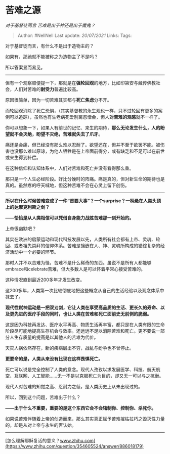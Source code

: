 # 苦难之源
*对于基督徒而言 苦难是出于神还是出于魔鬼？*

> Author: #NellNell
Last update: *20/07/2021*
Links:
Tags:

对于基督徒而言，有什么不是出于造物主的？

如果有，那祂就不能被称之为造物主了不是吗？

所以答案显而易见。

---

但有一个观察顺便提一下，那就是在**强轮回观**的地方，比如印第安与藏传佛教社会，人们对苦难的**耐受力**普遍比较高。

原因很简单，因为一切苦难其实都与**死亡焦虑**分不开。

而轮回观消除了死亡恐惧，（其实基督教的永生观也一样，只不过轮回有更多的案例可以追踪），虽然也有生老病死爱别离怨憎会，但人**对苦难的观感**就不一样了。

你可以想象一下，如果人有前世的记忆、来生的期待，**那么无论发生什么，人的盼望就不会灭绝，盼望不灭绝，苦难就失去了爪牙**。

痛还是会痛，但已经没有那么难以忍耐了。欲望还在，但并不至于欲罢不能。被伤害也没那么难以原谅，为他人牺牲是在上帝面前得分，或有缺乏和不足可以在前世或来生得到补偿。

在这种信仰和认知体系中，人们对苦难和死亡并没有看得那么重。

那只是一个人生必经阶段。好比分娩时的阵痛。痛是真的，但对新生命的期待也是真的。虽然疼的呼天喊地，但这种苦难不会在心灵上留下创伤。

---

**所以在什么时候苦难变成了一件“首要大事”？一个surprise？一柄悬在人类头顶上的达摩克利斯之剑？**

**——恰恰是从人类相信可以凭借自身能力战胜苦难那一刻开始的。**

上帝很幽默吧？

其实在欧洲的启蒙运动和现代科技发展以先，人类所有社会都有上帝、灵魂、轮回、或者祖先崇拜的信仰体系。苦难是镶嵌在人、神、灵魂所构成的错综复杂的经济活动中一个必要的环节。

那时人并不以苦难为怪，苦难不是什么稀奇的东西。虽说不是所有人都能够embrace和celebrate苦难，但大多数人是可以怀着平常心接受苦难的。

这种情况直到最近200多年才发生改变。

这200多年，人类第一次比较彻底地把这些概念从自己的生活经验以及观念体系中抹去了。

**现代性弑神运动是一把双刃剑，它让人类在享受高品质的生活、更长久的寿命、以及更先进的医疗手段的同时，也让人类在苦难和死亡面前史无前例的脆弱。**

这是因为科技再发达、医疗水平再高、物质生活再丰富，都只是在人类有限的生命阶段尽可能地提高生存机会与效率。还远远不足以消除苦难和死亡。更不要说一部分人生存质量的提高是以其他人的苦难为代价。

天灾人祸依然存在，新的疾病层出不穷，战乱与纷争也不曾停止。

**更要命的是，人类从来没有比现在这样畏惧死亡。**

死亡可以说是完全控制了人类的意念。现代人孜孜以求发展医学、科技、航天航空、互联网、人工智能……无一不是以克服死亡为目的，却又无一可以与之抗衡。

现代人对苦难的知觉之高、忍耐力之低，是人类历史上从未出现过的。

所以，回到这个问题，苦难出于什么？

**——出于什么不重要，重要的是这个东西它会不会辖制你、控制你、杀死你。**

如果说苦难伴随着上帝的创造而来，那么其实真正赋予苦难摧枯拉朽之毁灭性力量的，却是从对上帝与永生的否认始。

---

[怎么理解耶稣复活的意义？​www.zhihu.com](https://www.zhihu.com/question/354605524/answer/886018179)
